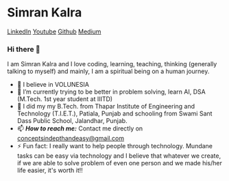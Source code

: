 # Simran Kalra

[LinkedIn](https://www.linkedin.com/in/simran-kalra-4423161b6/)
[Youtube](https://www.youtube.com/channel/UCJPZjYLPApIZokATpjj5HZg)
[Github](https://github.com/simranenggprojects)
[Medium](https://medium.com/@simran17102004)

### Hi there 👋

I am Simran Kalra and I love coding, learning, teaching, thinking (generally talking to myself) and mainly, I am a spiritual being on a human journey.

- 🔭 I believe in VOLUNESIA
- 🌱 I’m currently trying to be better in problem solving, learn AI, DSA (M.Tech. 1st year student at IIITD)
- 💬 I did my my B.Tech. from Thapar Institute of Engineering and Technology (T.I.E.T.), Patiala, Punjab and schooling from Swami Sant Dass Public School, Jalandhar, Punjab. 
- 📫 ***How to reach me:*** Contact me directly on conceptsindepthandeasy@gmail.com
- ⚡ Fun fact: I really want to help people through technology. Mundane tasks can be easy via technology and I believe that whatever we create, if we are able to solve problem of even one person and we made his/her life easier, it's worth it!!
